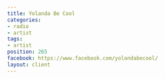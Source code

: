 ```yaml
---
title: Yolanda Be Cool
categories:
- radio
- artist
tags:
- artist
position: 265
facebook: https://www.facebook.com/yolandabecool/
layout: client
---
```


